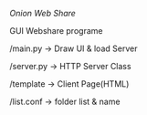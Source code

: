 _Onion Web Share_

GUI Webshare programe

/main.py -> Draw UI & load Server

/server.py -> HTTP Server Class

/template -> Client Page(HTML)

/list.conf -> folder list & name
